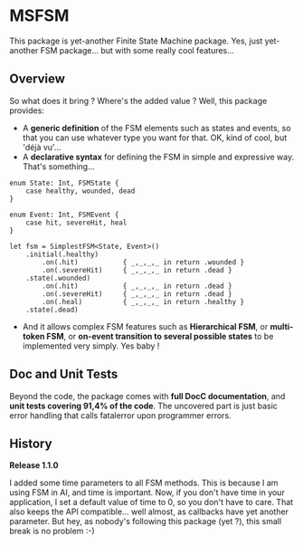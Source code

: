 # MSFSM

This package is yet-another Finite State Machine package. Yes, just yet-another FSM package... but with some really cool features...



## Overview

So what does it bring ? Where's the added value ? Well, this package provides:

- A **generic definition** of the FSM elements such as states and events, so that you can use whatever type you want for that. OK, kind of cool, but 'déjà vu'...
- A **declarative syntax** for defining the FSM in simple and expressive way. That's something...

```
enum State: Int, FSMState {
    case healthy, wounded, dead
}

enum Event: Int, FSMEvent {
    case hit, severeHit, heal
}

let fsm = SimplestFSM<State, Event>()
    .initial(.healthy)
        .on(.hit)           { _,_,_,_ in return .wounded }
        .on(.severeHit)     { _,_,_,_ in return .dead }
    .state(.wounded)
        .on(.hit)           { _,_,_,_ in return .dead }
        .on(.severeHit)     { _,_,_,_ in return .dead }
        .on(.heal)          { _,_,_,_ in return .healthy }
    .state(.dead)
```

- And it allows complex FSM features such as **Hierarchical FSM**, or **multi-token FSM**, or **on-event transition to several possible states** to be implemented very simply. Yes baby !



## Doc and Unit Tests

Beyond the code, the package comes with **full DocC documentation**, and **unit tests covering 91,4% of the code**. The uncovered part is just basic error handling that calls fatalerror upon programmer errors.



## History

**Release 1.1.0**

I added some time parameters to all FSM methods. This is because I am using FSM in AI, and time is important.
Now, if you don't have time in your application, I set a default value of time to 0, so you don't have to care. That also keeps the API compatible... well almost, as callbacks have yet another parameter. But hey, as nobody's following this package (yet ?), this small break is no problem :-)

